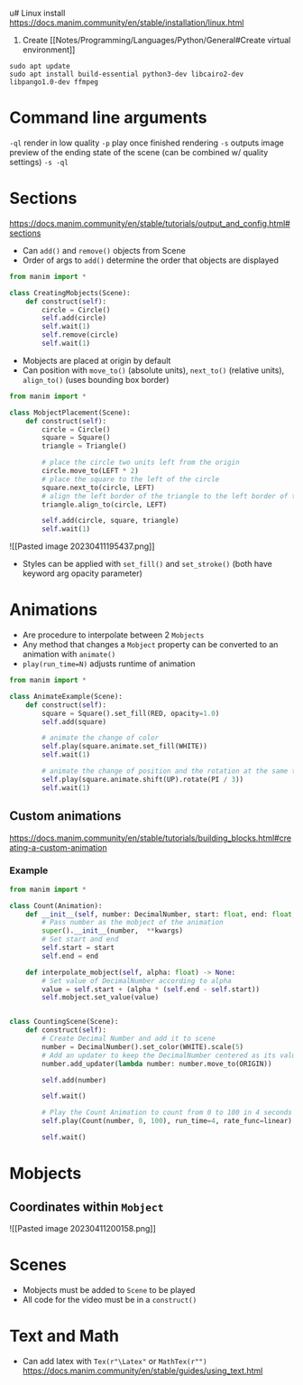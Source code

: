 u# Linux install
https://docs.manim.community/en/stable/installation/linux.html
1. Create [[Notes/Programming/Languages/Python/General#Create virtual environment]]
```
sudo apt update
sudo apt install build-essential python3-dev libcairo2-dev libpango1.0-dev ffmpeg
```


# Command line arguments
`-ql` render in low quality
`-p` play once finished rendering
`-s` outputs image preview of the ending state of the scene (can be combined w/ quality settings) `-s -ql`

# Sections
https://docs.manim.community/en/stable/tutorials/output_and_config.html#sections



- Can `add()` and `remove()` objects from Scene
- Order of args to `add()` determine the order that objects are displayed
```python
from manim import *

class CreatingMobjects(Scene):
    def construct(self):
        circle = Circle()
        self.add(circle)
        self.wait(1)
        self.remove(circle)
        self.wait(1)
```

- Mobjects are placed at origin by default
- Can position with `move_to()` (absolute units), `next_to()` (relative units), `align_to()` (uses bounding box border)
```python
from manim import *

class MobjectPlacement(Scene):
    def construct(self):
        circle = Circle()
        square = Square()
        triangle = Triangle()

        # place the circle two units left from the origin
        circle.move_to(LEFT * 2)
        # place the square to the left of the circle
        square.next_to(circle, LEFT)
        # align the left border of the triangle to the left border of the circle
        triangle.align_to(circle, LEFT)

        self.add(circle, square, triangle)
        self.wait(1)
```
![[Pasted image 20230411195437.png]]

- Styles can be applied with `set_fill()` and `set_stroke()` (both have keyword arg opacity parameter)

# Animations
- Are procedure to interpolate between 2 `Mobjects`
- Any method that changes a `Mobject` property can be converted to an animation with `animate()`
- `play(run_time=N)` adjusts runtime of animation
```python
from manim import *

class AnimateExample(Scene):
    def construct(self):
        square = Square().set_fill(RED, opacity=1.0)
        self.add(square)

        # animate the change of color
        self.play(square.animate.set_fill(WHITE))
        self.wait(1)

        # animate the change of position and the rotation at the same time
        self.play(square.animate.shift(UP).rotate(PI / 3))
        self.wait(1)
```

## Custom animations
https://docs.manim.community/en/stable/tutorials/building_blocks.html#creating-a-custom-animation

### Example
```python
from manim import *

class Count(Animation):
    def __init__(self, number: DecimalNumber, start: float, end: float, **kwargs) -> None:
        # Pass number as the mobject of the animation
        super().__init__(number,  **kwargs)
        # Set start and end
        self.start = start
        self.end = end

    def interpolate_mobject(self, alpha: float) -> None:
        # Set value of DecimalNumber according to alpha
        value = self.start + (alpha * (self.end - self.start))
        self.mobject.set_value(value)


class CountingScene(Scene):
    def construct(self):
        # Create Decimal Number and add it to scene
        number = DecimalNumber().set_color(WHITE).scale(5)
        # Add an updater to keep the DecimalNumber centered as its value changes
        number.add_updater(lambda number: number.move_to(ORIGIN))

        self.add(number)

        self.wait()

        # Play the Count Animation to count from 0 to 100 in 4 seconds
        self.play(Count(number, 0, 100), run_time=4, rate_func=linear)

        self.wait()
```

# Mobjects
## Coordinates within `Mobject`
![[Pasted image 20230411200158.png]]


# Scenes
- Mobjects must be added to `Scene` to be played
- All code for the video must be in a `construct()`


# Text and Math
- Can add latex with `Tex(r"\Latex"` or `MathTex(r"")`
https://docs.manim.community/en/stable/guides/using_text.html